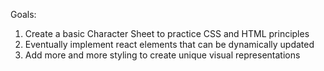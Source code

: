 Goals:

1. Create a basic Character Sheet to practice CSS and HTML principles
2. Eventually implement react elements that can be dynamically updated
3. Add more and more styling to create unique visual representations